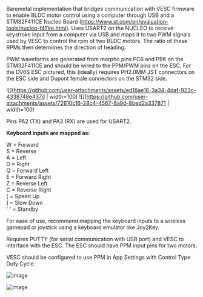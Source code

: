 Baremetal implementation that bridges communication with VESC firmware to enable BLDC motor control using a computer through USB and a STM32F411CE Nucleo Board (https://www.st.com/en/evaluation-tools/nucleo-f411re.html). Uses USART2 on the NUCLEO to receive keystroke input from a computer via USB and maps it to two PWM signals used by VESC to control the rpm of two BLDC motors. The ratio of these RPMs then determines the direction of heading.

PWM waveforms are generated from morpho pins PC6 and PB6 on the STM32F411CE and should be wired to the PPM/PWM pins on the ESC. For the DV6S ESC pictured, this (ideally) requires PH2.0MM JST connectors on the ESC side and Dupont female connectors on the STM32 side.

![](https://github.com/user-attachments/assets/ed18ae16-3a34-4daf-923c-4338748e437d | width=100)
![](https://github.com/user-attachments/assets/72610c16-28c4-4567-8a9d-8bed2a337871 | width=100)

Pins PA2 (TX) and PA3 (RX) are used for USART2.

**Keyboard inputs are mapped as:**  

W = Forward  
S = Reverse  
A = Left  
D = Right  
Q = Forward Left  
E = Forward Right  
Z = Reverse Left  
C = Reverse Right  
[ = Speed Up  
] = Slow Down  
' ' = Standby  

For ease of use, recommend mapping the keyboard inputs to a wireless gamepad or joystick using a keyboard emulator like Joy2Key.

Requires PUTTY (for serial communication with USB port) and VESC to interface with the ESC. The ESC should have PPM input pins for two motors.

VESC should be configured to use PPM in App Settings with Control Type Duty Cycle

![image](https://github.com/user-attachments/assets/301c3701-9792-4ffe-94b8-05894c9145e6)

![image](https://github.com/user-attachments/assets/059bc42d-0e93-4d84-8005-6cdc22be5d67)
